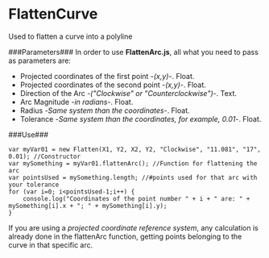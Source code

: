 # FlattenCurve
Used to flatten a curve into a polyline

###Parameters###
In order to use **FlattenArc.js**, all what you need to pass as parameters are:
- Projected coordinates of the first point -_(x,y)_-. Float.
- Projected coordinates of the second point -_(x,y)_-. Float.
- Direction of the Arc -_("Clockwise" or "Counterclockwise")_-. Text.
- Arc Magnitude -_in radians_-. Float.
- Radius -_Same system than the coordinates_-. Float.
- Tolerance -_Same system than the coordinates, for example, 0.01_-. Float.

###Use###
```
var myVar01 = new Flatten(X1, Y2, X2, Y2, "Clockwise", "11.081", "17", 0.01); //Constructor
var mySomething = myVar01.flattenArc(); //Function for flattening the arc
var pointsUsed = mySomething.length; //#points used for that arc with your tolerance
for (var i=0; i<pointsUsed-1;i++) {
    console.log("Coordinates of the point number " + i + " are: " + mySomething[i].x + "; " + mySomething[i].y);
}
```
If you are using a *projected coordinate reference system*, any calculation is already done in the flattenArc function, getting points belonging to the curve in that specific arc.
